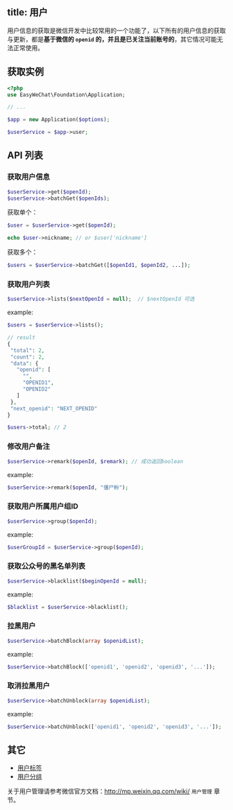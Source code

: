 title: 用户
---

用户信息的获取是微信开发中比较常用的一个功能了，以下所有的用户信息的获取与更新，都是**基于微信的 `openid` 的，并且是已关注当前账号的**，其它情况可能无法正常使用。

## 获取实例

```php
<?php
use EasyWeChat\Foundation\Application;

// ...

$app = new Application($options);

$userService = $app->user;
```

## API 列表

### 获取用户信息

```php
$userService->get($openId);
$userService->batchGet($openIds);
```

获取单个：

```php
$user = $userService->get($openId);

echo $user->nickname; // or $user['nickname']
```

获取多个：

```php
$users = $userService->batchGet([$openId1, $openId2, ...]);
```

### 获取用户列表

```php
$userService->lists($nextOpenId = null);  // $nextOpenId 可选
```

 example:

 ```php
 $users = $userService->lists();

 // result
 {
  "total": 2,
  "count": 2,
  "data": {
    "openid": [
      "",
      "OPENID1",
      "OPENID2"
    ]
  },
  "next_openid": "NEXT_OPENID"
}

$users->total; // 2
 ```

### 修改用户备注

```php
$userService->remark($openId, $remark); // 成功返回boolean
```

example:

```php
$userService->remark($openId, "僵尸粉");
```

### 获取用户所属用户组ID

```php
$userService->group($openId);
```

example:

```php
$userGroupId = $userService->group($openId);
```

### 获取公众号的黑名单列表

```php
$userService->blacklist($beginOpenId = null);
```

example:

```php
$blacklist = $userService->blacklist();
```

### 拉黑用户

```php
$userService->batchBlock(array $openidList);
```

example:

```php
$userService->batchBlock(['openid1', 'openid2', 'openid3', '...']);
```

### 取消拉黑用户

```php
$userService->batchUnblock(array $openidList);
```

example:

```php
$userService->batchUnblock(['openid1', 'openid2', 'openid3', '...']);
```

## 其它

- [用户标签](user-tag.html)
- [用户分组](user-group.html)

关于用户管理请参考微信官方文档：http://mp.weixin.qq.com/wiki/ `用户管理` 章节。

